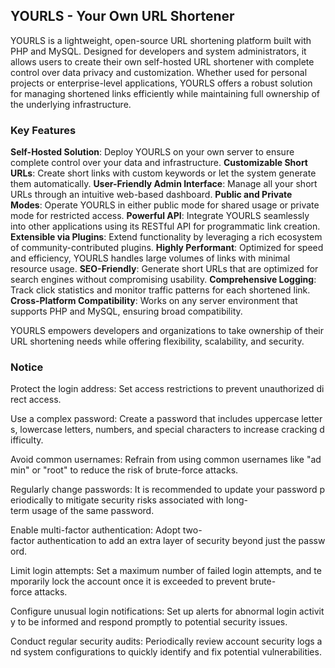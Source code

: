 ## YOURLS - Your Own URL Shortener

YOURLS is a lightweight, open-source URL shortening platform built with PHP and MySQL. Designed for developers and system administrators, it allows users to create their own self-hosted URL shortener with complete control over data privacy and customization. Whether used for personal projects or enterprise-level applications, YOURLS offers a robust solution for managing shortened links efficiently while maintaining full ownership of the underlying infrastructure.

### Key Features

**Self-Hosted Solution**: Deploy YOURLS on your own server to ensure complete control over your data and infrastructure.
**Customizable Short URLs**: Create short links with custom keywords or let the system generate them automatically.
**User-Friendly Admin Interface**: Manage all your short URLs through an intuitive web-based dashboard.
**Public and Private Modes**: Operate YOURLS in either public mode for shared usage or private mode for restricted access.
**Powerful API**: Integrate YOURLS seamlessly into other applications using its RESTful API for programmatic link creation.
**Extensible via Plugins**: Extend functionality by leveraging a rich ecosystem of community-contributed plugins.
**Highly Performant**: Optimized for speed and efficiency, YOURLS handles large volumes of links with minimal resource usage.
**SEO-Friendly**: Generate short URLs that are optimized for search engines without compromising usability.
**Comprehensive Logging**: Track click statistics and monitor traffic patterns for each shortened link.
**Cross-Platform Compatibility**: Works on any server environment that supports PHP and MySQL, ensuring broad compatibility.

YOURLS empowers developers and organizations to take ownership of their URL shortening needs while offering flexibility, scalability, and security.

### Notice

Protect the login address: Set access restrictions to prevent unauthorized direct access.
    
Use a complex password: Create a password that includes uppercase letters, lowercase letters, numbers, and special characters to increase cracking difficulty.
    
Avoid common usernames: Refrain from using common usernames like "admin" or "root" to reduce the risk of brute-force attacks.
    
Regularly change passwords: It is recommended to update your password periodically to mitigate security risks associated with long-term usage of the same password.
    
Enable multi-factor authentication: Adopt two-factor authentication to add an extra layer of security beyond just the password.
    
Limit login attempts: Set a maximum number of failed login attempts, and temporarily lock the account once it is exceeded to prevent brute-force attacks.
    
Configure unusual login notifications: Set up alerts for abnormal login activity to be informed and respond promptly to potential security issues.
    
Conduct regular security audits: Periodically review account security logs and system configurations to quickly identify and fix potential vulnerabilities.
        
